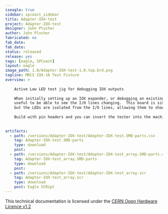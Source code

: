 ```yaml
---
iseagle: true
sidebar: spcoast_sidebar
title: Adapter-IOX-test
project: Adapter-IOX-test
designer: John Plocher
author: John Plocher
fabricated: no
fab_date: 
fab_date: 
status: released
release: yes
tags: [eagle, SPCoast]
layout: eagle
image_path: 1.0/Adapter-IOX-test-1.0.top.brd.png
tagline: MRCS IOX-16 Test Fixture 
overview: >
    
    Active Low LED test jig for debugging IOX outputs
    
    When initially setting up an IOX expander, or debugging an existing installation, it is
    useful to be able to see the I/O lines changing.  This board is similar to the CMRI Output Test Card,
    but the LEDs are isolated from the I/O lines, allowing them to show the status of both outputs and inputs.
    
    Build with pin headers and you can insert the tester into the machined headers on the IOX or cpNode boards.
    
    
artifacts:
  - path: /versions/Adapter-IOX-test/Adapter-IOX-test.SMD-parts.csv
    tag: Adapter-IOX-test.SMD-parts
    type: download
    post: 
  - path: /versions/Adapter-IOX-test/Adapter-IOX-test_array.SMD-parts.csv
    tag: Adapter-IOX-test_array.SMD-parts
    type: download
    post: 
  - path: /versions/Adapter-IOX-test/Adapter-IOX-test_array.scr
    tag: Adapter-IOX-test_array.scr
    type: download
    post: Eagle SCRipt
---
```



This technical documentation is licensed under the [CERN Open Hardware Licence v1.2](http://www.ohwr.org/attachments/2388/cern_ohl_v_1_2.txt)
